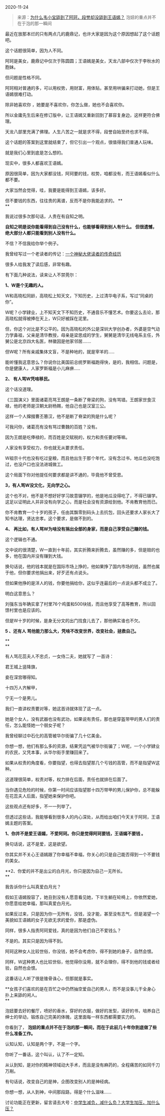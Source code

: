 2020-11-24

> 来源：[为什么韦小宝舔到了阿珂，段誉却没舔到王语嫣？](http://mp.weixin.qq.com/s?__biz=MzU3NDc5Nzc0NQ==&mid=2247495881&idx=1&sn=27d401edbc30567a5583261d4df9b660&chksm=fd2e5217ca59db0193ef85145436db69aa82070053e1affaf09423832ba0b844c3d69bcd7078&scene=27#wechat_redirect)
> 泡妞的重点并不在于泡的那一瞬间

最近在放那本烂的只有两点几的鹿鼎记，也许大家是因为这个原因想起了这个话题吧。

  

这个话题很简单，因为人不同。  

  

阿珂是美女，鹿鼎记中仅次于陈圆圆；王语嫣是美女，天龙八部中仅次于李秋水的胞妹。

  

但问题是性格不同。  

  

阿珂相对普通的多，可以用权势，用财富，用体贴，甚至用哄骗来打动她，但是王语嫣很难打动。

  

除非她喜欢你 ，她要是不喜欢你，你怎么做，她也不会喜欢你。

  

所以金庸先生后来在修订版中，让王语嫣又重新回到了慕容复身边，这样更符合佛理。

  

天龙八部里充满了佛理。人生八苦之一就是求不得，段誉自始至终也求不得。

  

这个话题的答案到这里就结束了，但它引出一个观点，很值得我们普通人玩味。  

  

就是我们心里到底是怎么想的。  

  

现实中，很多人都喜欢王语嫣。  

  

原因很简单，因为大家都没钱，阿珂要的钱，权势，咱都没有，而王语嫣看似什么都不要。

  

大家当然会觉得，哇，我要是能得到王语嫣，该多好。  

  

但不要钱的东西，往往贵的离谱，反而不是你我能追求的。 **  
**

  

我说过很多次那句话，人贵在有自知之明。

  

 **自知之明是说你能看得到自己没有什么，也能够看得到别人有什么。** **但很遗憾，绝大部分人都只能看到别人没有什么。**

  

不信？不信我给你举个例子。  

  

我曾经写过一个老读者的传记：[一个神秘大佬读者的传奇经历](https://mp.weixin.qq.com/s?__biz=MzU3NDc5Nzc0NQ==&mid=2247485832&idx=1&sn=db8d1c7fa72ad2f8b3e4b8b2bf0977c0&chksm=fd2dab56ca5a22408c1aae75cad602d372402af179341072b3cfd3e56db61ab8973b9025f0d9&token=591345749&lang=zh_CN&scene=21#wechat_redirect)  

  

很多人给我发了读后感，非常有趣。  

  

有下面几种说法，读来让人不禁莞尔：  

  

 **1、W是个无趣的人。**

  

W和高晓松同龄，高晓松上知天文，下知历史，上过清华电子系，写过“同桌的你”。

  

W呢？小学肄业，上不知天文下不知历史，不通音乐不懂艺术。你要这么去论，那高晓松就得被捧在天上，W只好被踩在泥里。

  

但，你这个对比是不公平的。因为高晓松的外公是深圳大学创办者，外婆是空气动力学鼻祖，父亲是清华教授，母亲是梁思成的学生，舅舅是清华无线电系主任，外舅公是北京四大名医，林徽因是他家邻居.......

  

但W呢？所有亲戚集体文盲，不是种地的，就是宰羊的.....

  

能听懂我这意思么？你说你比美国前总统罗斯福跑得快，是的，我相信。问题是，你是健康人，人家罗斯福是小儿麻痹.....

  

 **2、 **有人骂W凭啥移民。****

  

这个话没道理。

  

《三国演义》里面诸葛亮骂王朗是一条断了脊梁的狗，没有骂错。王朗家世食汉禄，他的老师是汉朝太尉杨赐，他自己也是汉室三公。

  

这样一个人撺掇曹丕篡汉，他不是断了脊梁的狗是什么呢？

  

可我问你，诸葛亮有没有骂过曹魏的百姓？没有。

  

因为王朗是吃俸禄的，而百姓是交赋税的，权力和责任要对等嘛。

  

人家没有享受权力，你也就无从要求责任。

  

W祖宗十代也没有吃过皇粮，而且他出生于那个年代，没有念过书，地瓜也没吃饱过，也没户口也没法进城做工。

  

这个局面下你对他提任何要求都是讲不通的，毕竟他不曾受恩。

  

 **3，有人骂W没文化，无向学之心。**

  

这个也不对，他不是不想好好学习故意辍学的，他是地瓜没得吃了，不得已辍学。这足以证明此人并非没有向学之心，而是社会没有资源给到他。不肯教育他而已。

  

你不肯教育一个十岁的孩子，任由其飘零到码头上去抗包，回头还要求人家长大了知书达理，贤达忠孝。这个要求，是做不到的。

  

 **4、** **再比如，有人骂W为啥没有捐出全部的身家，而是自己享受自己赚的钱。**

  

这个逻辑也不通。

  

文中说的很清楚，W一直到十年前，其实折腾来折腾去，虽然赚的多，但是赔的也多，他在国内并没有赚到大钱。

  

换句话说，他的钱本就是在国际市场上挣的，他如果挣了国内市场的钱，虽然也属于他，但你要求他捐出来，好歹还有点说头。

  

但如果他挣的是洋人的钱，你要他捐给你，这似乎连最后的一点说头都不成立了。

  

明白这意思么？  

  

刘强东当年确实拿了村里76个鸡蛋和500块钱，而且他享受了高等教育，所以回馈村里也是应该的。

  

但是W十岁的时候，是身无分文的出门找食儿去了，那他确实谁也不欠。

  

 **5 **、还有人** **骂他能力那么大，凭啥不改变世界，改变社会，拯救自己。****

 **  
**

有人骂花蕊夫人不忠贞，一女侍二夫，她就写了 一首诗：

  

君王城上竖降旗，

妾在深宫哪得知。

十四万人齐解甲，

宁无一个是男儿。

  

我们一直讲权责要对等，她这首诗就体现了这一点。

  

她是个女人，没有武器也没有武功，如果说有责任，那也是穿盔带甲的男人们的责任，怎么能怪她一个弱女子呢？

  

我曾经聊过中石化的高管被华尔街骗了几十亿美金。

  

你想一想，他们有那么多的资源，结果凭运气被华尔街骗了；W呢，一个小学肄业的农民，又凭本事，从华尔街手里赚回来了。

  

如果从权责的角度看，你要指望，也得去指望那几个亏钱的高管，而不是指望W这种。

  

这道理很简单，权责对等，权力排在后面，责任也就排在后面了。  

  

当你遇见危险的时候，你第一时间应该指望那十四万带甲的男儿保护你，总不能躲在花蕊夫人后面，指望她来保护你吧。

  

这些观点还有好多，不一一列举了。  

  

但透过这些话，我能够看到很多人的内心深处，从而给出咱们今天关于阿珂，王语嫣主题的答案。  

  

 **1、你并不是爱王语嫣，不爱阿珂。你只是觉得阿珂要钱，王语嫣不要钱 。**

  

换句话说，这不是爱，这是欲望。  

  

你其实并不关心王语嫣跟了你幸福不幸福，你关心的只是自己能否得到一个不要钱的美女。

  

 **2、你爱的并不是出尘的白月光，你只是因为自己一无所长。  
**

  

我告诉你什么叫真爱白月光？  

  

假如王语嫣毁容了，她丑到没有人愿意看见她，下半生躺在轮椅上，你依然爱她，你愿意给她幸福，那叫真爱白月光。

  

如果反过来，只是因为你一无所有，没钱，没才能，甚至没有志气，但是渴望一个美貌如王语嫣的女子无欲无求的爱你，那是虚伪。  

  

同样，很多人指责阿珂爱钱，真的是因为他们自己不爱钱么？

  

不是的。其实只是因为得不到。

  

阿珂这种女人比较世俗，你没钱，她不会考虑你，得不到她的身子，自然会恨。  

  

同样，W这种男人也比较世俗，他觉得你没用，就不会理你，得不到他的钱或者经验，自然也会恨。

  

这番话让人听了很是锥骨诛心，但那就是事实。

  

 **女孩子们喜欢的是在百忙之中仍然抽空爱自己的男人，而不是没事儿干全身心扑上来舔的闲人。  
**

  

泡妞要去好的餐厅，喷好的香水，穿好的衣服，做好的发型，读好的书，培养自己绅士的举动，锻炼自己完美的体魄，这里面每一样东西都需要实力的。  

  

你看到了， **泡妞的重点并不在于泡的那一瞬间，而在于此前几十年你到底做了些什么准备工作。**

  

认知认知，认知是两个字，不是一个字。

  

你听了一番话，这个叫认，认了不一定知。

  

从认到知，是对你的精神领域动大手术，而且是没有麻药的，全程痛苦的如同千刀万剐。

  

有句话说，改变自己的是神，企图改变别人的是神经病。

  

你想一想，从人到神，中间那段路，得是个什么滋味......

  

讨论功能正在更新，留言请去大号：[中学生减负，减什么负？大学生加压，加什么压？](https://mp.weixin.qq.com/s?__biz=MzU0MjYwNDU2Mw==&mid=2247494085&idx=2&sn=f209646e483bef82d793ac4a2aa78d84&chksm=fb1a85b9cc6d0caf18238f0d172ef629aa2695d73115c924d4447236efb337e20c23642e9222&token=550152529&lang=zh_CN&scene=21#wechat_redirect)

